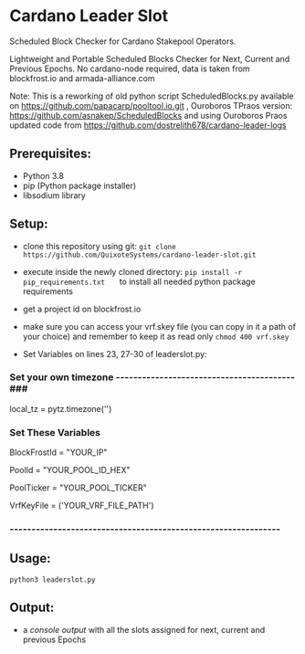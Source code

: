 # Cardano Leader Slot
Scheduled Block Checker for Cardano Stakepool Operators.

Lightweight and Portable Scheduled Blocks Checker for Next, Current and Previous Epochs.
No cardano-node required, data is taken from blockfrost.io and armada-alliance.com

Note: This is a reworking of old python script ScheduledBlocks.py 
available on https://github.com/papacarp/pooltool.io.git , Ouroboros TPraos version: https://github.com/asnakep/ScheduledBlocks and using Ouroboros Praos updated code from https://github.com/dostrelith678/cardano-leader-logs


## Prerequisites:
- Python 3.8
- pip (Python package installer)
- libsodium library

## Setup:
- clone this repository using git: ``` git clone https://github.com/QuixoteSystems/cardano-leader-slot.git ```
- execute inside the newly cloned directory: ```pip install -r pip_requirements.txt   ```  to install all needed python package requirements
- get a project id on blockfrost.io
- make sure you can access your vrf.skey file (you can copy in it a path of your choice) and remember to keep it as read only ``` chmod 400 vrf.skey ```

- Set Variables on lines 23, 27-30 of leaderslot.py:

### Set your own timezone -----------------------------------------###
local_tz = pytz.timezone('')

### Set These Variables ###
BlockFrostId = "YOUR_IP"

PoolId = "YOUR_POOL_ID_HEX"

PoolTicker = "YOUR_POOL_TICKER"

VrfKeyFile = ('YOUR_VRF_FILE_PATH')

### -------------------------------------------------------------- ###


## Usage:
``` python3 leaderslot.py ```

## Output: 
- a *console output* with all the slots assigned for next, current and previous Epochs
